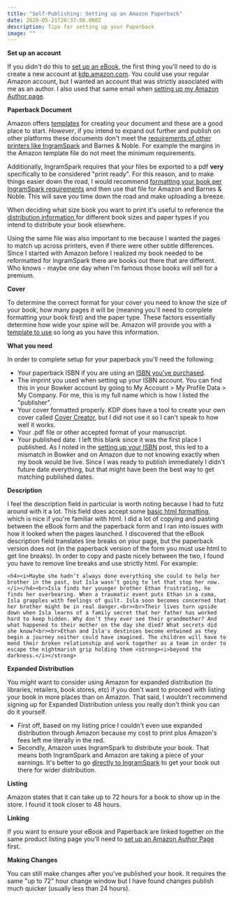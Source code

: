 ```yaml
---
title: "Self-Publishing: Setting up an Amazon Paperback"
date: 2020-05-21T20:37:00.000Z
description: Tips for setting up your Paperback
image: ""
---
```

**Set up an account**

If you didn't do this to [set up an eBook](/post/self-publishing-setting-up-an-amazon-ebook/), the first thing you'll need to do is create a new account at [kdp.amazon.com](https://kdp.amazon.com/). You could use your regular Amazon account, but I wanted an account that was strictly associated with me as an author. I also used that same email when [setting up my Amazon Author page](/post/self-publishing-amazon-author-page).

**Paperback Document**

Amazon offers [templates](https://kdp.amazon.com/en_US/help/topic/G201834230) for creating your document and these are a good place to start. *However*, if you intend to expand out further and publish on other platforms these documents don't meet the [requirements of other printers like IngramSpark](https://www.ingramspark.com/hubfs/downloads/file-creation-guide.pdf) and Barnes & Noble. For example the margins in the Amazon template file do not meet the minimum requirements.

Additionally, IngramSpark requires that your files be exported to a pdf **very** specifically to be considered "print ready". For this reason, and to make things easier down the road, I would recommend [formatting your book per IngramSpark requirements](/post/self-publishing-setting-up-an-ingramspark-paperback/) and then use that file for Amazon and Barnes & Noble. This will save you time down the road and make uploading a breeze.

When deciding what size book you want to print it's useful to reference the [distribution information ](https://kdp.amazon.com/en_US/help/topic/GQTT4W3T5AYK7L45)for different book sizes and paper types if you intend to distribute your book elsewhere.

Using the same file was also important to me because I wanted the pages to match up across printers, even if there were other subtle differences. Since I started with Amazon before I realized my book needed to be reformatted for IngramSpark there are books out there that are different. Who knows - maybe one day when I'm famous those books will sell for a premium.

**Cover**

To determine the correct format for your cover you need to know the size of your book, how many pages it will be (meaning you'll need to complete formatting your book first) and the paper type. These factors essentially determine how wide your spine will be. Amazon will provide you with a [template to use](https://kdp.amazon.com/en_US/cover-templates?ref_=kdp_ts_pb_cov) so long as you have this information.

**What you need**

In order to complete setup for your paperback you'll need the following:

* Your paperback ISBN if you are using an [ISBN you've purchased](/post/self-publishing-purchasing-isbns/).
* The imprint you used when setting up your ISBN account. You can find this in your Bowker account by going to My Account > My Profile Data > My Company. For me, this is my full name which is how I listed the "publisher".
* Your cover formatted properly. KDP does have a tool to create your own cover called [Cover Creator](https://kdp.amazon.com/en_US/help/topic/G201113520), but I did not use it so I can't speak to how well it works.
* Your .pdf file or other accepted format of your manuscript.
* Your published date. I left this blank since it was the first place I published. As I noted in the [setting up your ISBN](/post/self-publishing-setting-up-an-isbn/) post, this led to a mismatch in Bowker and on Amazon due to not knowing exactly when my book would be live. Since I was ready to publish immediately I didn't future date everything, but that might have been the best way to get matching published dates.

**Description**

I feel the description field in particular is worth noting because I had to futz around with it a lot. This field does accept some [basic html formatting](https://kdp.amazon.com/en_US/help/topic/G201189630), which is nice if you're familiar with html. I did a lot of copying and pasting between the eBook form and the paperback form and I ran into issues with how it looked when the pages launched. I discovered that the eBook description field translates line breaks on your page, but the paperback version does not (in the paperback version of the form you must use html to get line breaks). In order to copy and paste nicely between the two, I found you have to remove line breaks and use strictly html. For example:

`<h4><i>Maybe she hadn’t always done everything she could to help her brother in the past, but Isla wasn’t going to let that stop her now.</i></h4><br>Isla finds her younger brother Ethan frustrating, he finds her overbearing. When a traumatic event puts Ethan in a coma, Isla grapples with feelings of guilt. Isla soon becomes concerned that her brother might be in real danger.<br><br>Their lives turn upside down when Isla learns of a family secret that her father has worked hard to keep hidden. Why don’t they ever see their grandmother? And what happened to their mother on the day she died? What secrets did she know?<br><br>Ethan and Isla's destinies become entwined as they begin a journey neither could have imagined. The children will have to mend their broken relationship and work together as a team in order to escape the nightmarish grip holding them <strong><i>beyond the darkness.</i></strong>`

**Expanded Distribution**

You *might* want to consider using Amazon for expanded distribution (to libraries, retailers, book stores, etc) if you don't want to proceed with listing your book in more places than on Amazon. That said, I wouldn't recommend signing up for Expanded Distribution unless you really don't think you can do it yourself. 

* First off, based on my listing price I couldn't even use expanded distribution through Amazon because my cost to print plus Amazon's fees left me literally in the red.
* Secondly, Amazon uses IngramSpark to distribute your book. That means both IngramSpark and Amazon are taking a piece of your earnings. It's better to go [directly to IngramSpark](/post/self-publishing-setting-up-an-ingramspark-paperback/) to get your book out there for wider distribution.

**Listing**

Amazon states that it can take up to 72 hours for a book to show up in the store. I found it took closer to 48 hours.

**Linking**

If you want to ensure your eBook and Paperback are linked together on the same product listing page you'll need to [set up an Amazon Author Page](/post/self-publishing-amazon-author-page/) first.

**Making Changes**

You can still make changes after you've published your book. It requires the same "up to 72" hour change window but I have found changes publish much quicker (usually less than 24 hours).